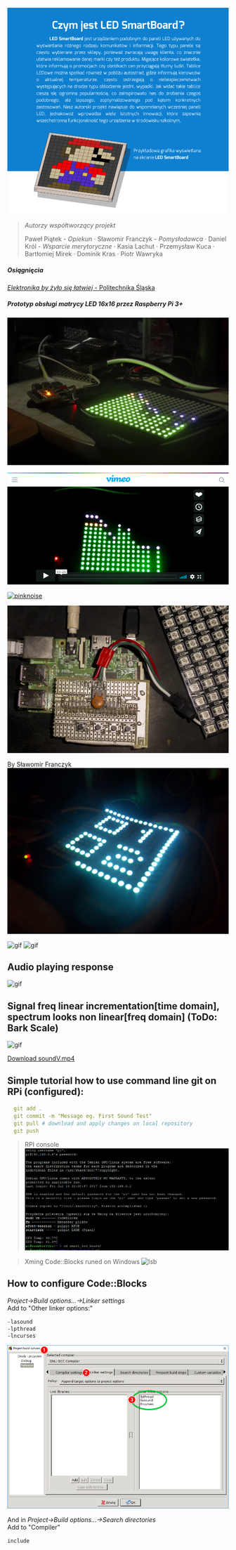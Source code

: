 <!-- # Smart LED Board <img href="" src="https://img.shields.io/pypi/status/Django.svg"/> -->

[
 ![lsb](obj/lsb.png)
](https://drive.google.com/file/d/0B1YxDP48xFw6Vi02YWFwMk1Ba2M/view)

> *Autorzy współtworzący projekt*
> 
> Paweł Piątek - *Opiekun* · 
> Sławomir Franczyk - *Pomysłodawca* · 
> Daniel Król - *Wsparcie merytoryczne* ·
> Kasia Lachut · 
> Przemysław Kuca  · 
> Bartłomiej Mirek · 
> Dominik Kras ·
> Piotr Wawryka 

##### Osiągnięcia
[*Elektronika by żyło się łatwiej* - Politechnika Śląska](obj/ps.pdf)


##### Prototyp obsługi matrycy LED 16x16 przez Raspberry Pi 3+

<img src="./obj/1.webp" href="" alt="webp"/>

[
  ![Nagranie](./obj/vimeoMatryca.png)
](https://vimeo.com/257765594)


[
  ![pinknoise](./obj/pinknoise.gif)
](https://vimeo.com/249725802)

<img src="./obj/3.webp" href="" alt="png"/>

By Sławomir Franczyk
<img src="./obj/2.jpg" href="" alt="png"/>

<img src="./obj/clock.gif" href="" alt="gif"/>


<img src="./obj/test.gif" href="" alt="gif"/>

<!-- ![lsb](obj/polsla.jpg) -->
## Audio playing response 
<img src="./obj/spectrum.gif" href="" alt="gif"/>

## Signal freq linear incrementation[time domain], spectrum looks non linear[freq domain] (ToDo: Bark Scale)
<img src="./obj/up.gif" href="" alt="gif"/>

<p><a href="./obj/soundV.mp4" download="Sound test.mp4">   Download  soundV.mp4</a><p> 

<h2>Simple tutorial how to use command line git on RPi (configured):</h2>

```YAML
  git add . 
  git commit -m "Message eg. First Sound Test"
  git pull # download and apply changes on local repository
  git push 
```
>RPI console
>![lsb](obj/putty_2017-07-15_22-23-07.png)
 
>Xming Code::Blocks runed on Windows
>![lsb](Xming_2017-09-24_12-31-57.png)

 
<h2> How to configure Code::Blocks</h2>
<p><i> Project->Build options...->Linker settings</i><br>
Add to "Other linker options:"</p>

```text
-lasound
-lpthread
-lncurses 
```

<img src="./obj/conf_codeblocks.png" href="" alt="CodeBlocs Configuration"/>

<p>And in <i>Project->Build options...->Search directories </i><br> 
Add to "Compiler" </p>

```text
include
```


